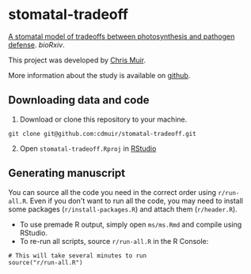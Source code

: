 # stomatal-tradeoff

[A stomatal model of tradeoffs between photosynthesis and pathogen defense](https://doi.org/10.1101/XXXXX). *bioRxiv*.

This project was developed by [Chris Muir](https://www.cdmuir.netlify.com).

More information about the study is available on [github](https://github.com/cdmuir/stomatal-tradeoff/blob/master/ms/ms.pdf).

## Downloading data and code 

1. Download or clone this repository to your machine.

```
git clone git@github.com:cdmuir/stomatal-tradeoff.git
```

2. Open `stomatal-tradeoff.Rproj` in [RStudio](https://www.rstudio.com/)

## Generating manuscript

You can source all the code you need in the correct order using `r/run-all.R`. Even if you don't want to run all the code, you may need to install some packages (`r/install-packages.R`) and attach them (`r/header.R`).

- To use premade R output, simply open `ms/ms.Rmd` and compile using RStudio.
- To re-run all scripts, source `r/run-all.R` in the R Console:

```
# This will take several minutes to run
source("r/run-all.R")
```
